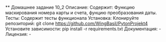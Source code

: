 ** Домашнее задание 10_2
Описание:
Содержит: Функцию маскирования номера карты и счета, фунцию преобразования даты.
Тесты: Содержит тесты функционала 
Установка:
Клонируйте репозиторий: git clone https://github.com/WingBasil/PytonProjekt4
Установите зависимости:
pip install -r requirements.txt
Документация: - 
Лицензия: - 

